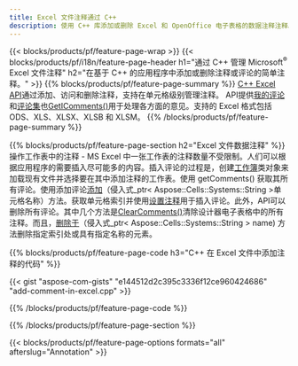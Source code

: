 ```yaml
---
title: Excel 文件注释通过 C++
description: 使用 C++ 库添加或删除 Excel 和 OpenOffice 电子表格的数据注释注释。
---
```

{{< blocks/products/pf/feature-page-wrap >}}
{{< blocks/products/pf/i18n/feature-page-header h1="通过 C++ 管理 Microsoft<sup>&reg;</sup> Excel 文件注释" h2="在基于 C++ 的应用程序中添加或删除注释或评论的简单注释。" >}}
{{% blocks/products/pf/feature-page-summary %}}
[C++ Excel API](/cells/zh/cpp/)通过添加、访问和删除注释，支持在单元格级别管理注释。 API提供[我的评论](https://reference.aspose.com/cells/cpp/class/aspose.cells.i_comment)和[评论集](https://reference.aspose.com/cells/cpp/class/aspose.cells.i_comment_collection)也[GetIComments()](https://reference.aspose.com/cells/cpp/class/aspose.cells.i_worksheet#ae7cce5f85b7b25a1e5c58df1b613ca5a)用于处理各方面的意见。支持的 Excel 格式包括 ODS、XLS、XLSX、XLSB 和 XLSM。
{{% /blocks/products/pf/feature-page-summary %}}

{{% blocks/products/pf/feature-page-section h2="Excel 文件数据注释" %}}
操作工作表中的注释 - MS Excel 中一张工作表的注释数量不受限制。人们可以根据应用程序的需要插入尽可能多的内容。插入评论的过程是，创建[工作簿](https://reference.aspose.com/cells/cpp/class/aspose.cells.i_workbook)类对象来加载现有文件并选择要在其中添加注释的工作表。使用 getComments() 获取其所有评论。使用添加评论[添加](https://reference.aspose.com/cells/cpp/class/aspose.cells.i_comment_collection#a3f014415e292fa15c6220e9727dad384)（侵入式_ptr< Aspose::Cells::Systems::String >单元格名称）方法。获取单元格索引并使用[设置注释](https://reference.aspose.com/cells/cpp/class/aspose.cells.i_comment#a791b9d4e9bf3975709a7f93b5db09580)用于插入评论。此外，API可以删除所有评论。其中几个方法是[ClearComments()](https://reference.aspose.com/cells/cpp/class/aspose.cells.i_worksheet#ad4e0ea291ae60fc1b5d815e520edc6c3)清除设计器电子表格中的所有注释。而且，[删除于](https://reference.aspose.com/cells/cpp/class/aspose.cells.i_worksheet_collection#addabcc7d7d76874694018fb3ba37b72c)（侵入式_ptr< Aspose::Cells::Systems::String > name) 方法删除指定索引处或具有指定名称的元素。

{{% blocks/products/pf/feature-page-code h3="C++ 在 Excel 文件中添加注释的代码" %}}

{{< gist "aspose-com-gists" "e144512d2c395c3336f12ce960424686" "add-comment-in-excel.cpp" >}}

{{% /blocks/products/pf/feature-page-code %}}

{{% /blocks/products/pf/feature-page-section %}}

{{< blocks/products/pf/feature-page-options formats="all" afterslug="Annotation" >}}
